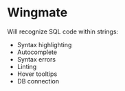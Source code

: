 # Wingmate

Will recognize SQL code within strings:

- Syntax highlighting
- Autocomplete
- Syntax errors
- Linting
- Hover tooltips
- DB connection
